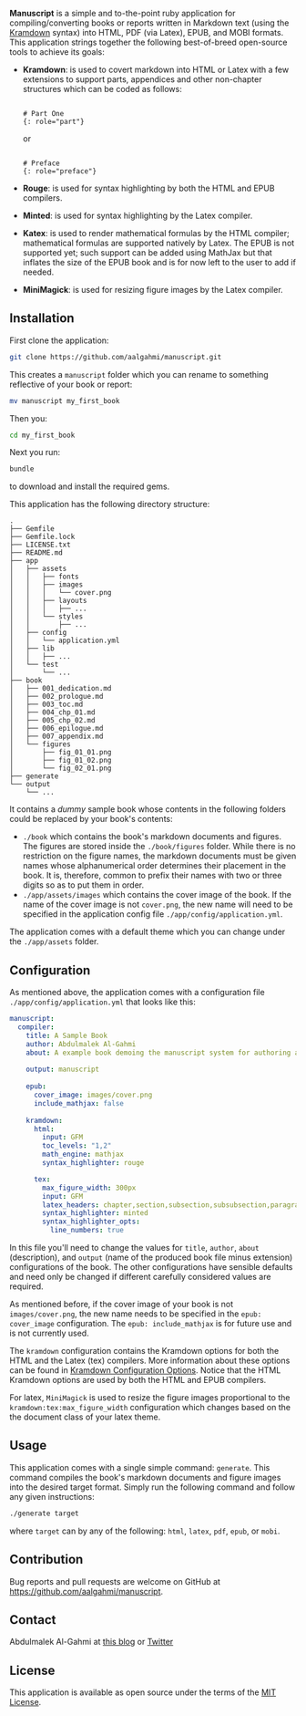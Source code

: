 **Manuscript** is a simple and to-the-point ruby application for compiling/converting books or reports written in Markdown text (using the [Kramdown](https://kramdown.gettalong.org) syntax) into HTML, PDF (via Latex), EPUB, and MOBI formats. This application strings together the following best-of-breed open-source tools to achieve its goals:

* **Kramdown**: is used to covert markdown into HTML or Latex with a few extensions to support parts, appendices and other non-chapter structures which can be coded as follows:

  ``` text
  
  # Part One
  {: role="part"}
  ```
  
  or
  
  ``` text
  
  # Preface
  {: role="preface"}
  ```
* **Rouge**: is used for syntax highlighting by both the HTML and EPUB compilers.
* **Minted**: is used for syntax highlighting by the Latex compiler.
* **Katex**: is used to render mathematical formulas by the HTML compiler; mathematical formulas are supported natively by Latex. The EPUB is not supported yet; such support can be added using MathJax but that inflates the size of the EPUB book and is for now left to the user to add if needed.
* **MiniMagick**: is used for resizing figure images by the Latex compiler.

## Installation
First clone the application:

``` sh
git clone https://github.com/aalgahmi/manuscript.git
```

This creates a `manuscript` folder which you can rename to something reflective of your book or report:

``` sh
mv manuscript my_first_book
```

Then you:

``` sh
cd my_first_book
```

Next you run:

``` sh
bundle
```

to download and install the required gems.

This application has the following directory structure: 

``` text
.
├── Gemfile
├── Gemfile.lock
├── LICENSE.txt
├── README.md
├── app
│   ├── assets
│   │   ├── fonts
│   │   ├── images
│   │   │   └── cover.png
│   │   ├── layouts
│   │   │   ├── ...
│   │   └── styles
│   │       ├── ...
│   ├── config
│   │   └── application.yml
│   ├── lib
│   │   ├── ...
│   └── test
│       └── ...
├── book
│   ├── 001_dedication.md
│   ├── 002_prologue.md
│   ├── 003_toc.md
│   ├── 004_chp_01.md
│   ├── 005_chp_02.md
│   ├── 006_epilogue.md
│   ├── 007_appendix.md
│   └── figures
│       ├── fig_01_01.png
│       ├── fig_01_02.png
│       └── fig_02_01.png
├── generate
└── output
    └── ...
```

It contains a *dummy* sample book whose contents in the following folders could be replaced by your book's contents:

* `./book` which contains the book's markdown documents and figures. The figures are stored inside the `./book/figures` folder. While there is no restriction on the figure names, the markdown documents must be given names whose alphanumerical order determines their placement in the book. It is, therefore, common to prefix their names with two or three digits so as to put them in order.
* `./app/assets/images` which contains the cover image of the book. If the name of the cover image is not `cover.png`, the new name will need to be specified in the application config file `./app/config/application.yml`. 

The application comes with a default theme which you can change under the `./app/assets` folder.

## Configuration
As mentioned above, the application comes with a configuration file `./app/config/application.yml` that looks like this:

``` yaml
manuscript:
  compiler:
    title: A Sample Book
    author: Abdulmalek Al-Gahmi
    about: A example book demoing the manuscript system for authoring and publishing books
    
    output: manuscript
    
    epub:
      cover_image: images/cover.png
      include_mathjax: false
    
    kramdown:
      html:
        input: GFM
        toc_levels: "1,2"
        math_engine: mathjax
        syntax_highlighter: rouge

      tex:
        max_figure_width: 300px
        input: GFM
        latex_headers: chapter,section,subsection,subsubsection,paragraph,subparagraph
        syntax_highlighter: minted
        syntax_highlighter_opts:
          line_numbers: true
```

In this file you'll need to change the values for `title`, `author`, `about` (description), and `output` (name of the produced book file minus extension) configurations of the book. The other configurations have sensible defaults and need only be changed if different carefully considered values are required.

As mentioned before, if the cover image of your book is not `images/cover.png`, the new name needs to be specified in the `epub: cover_image` configuration. The `epub: include_mathjax` is for future use and is not currently used. 

The `kramdown` configuration contains the Kramdown options for both the HTML and the Latex (tex) compilers. More information about these options can be found in [Kramdown Configuration Options](https://kramdown.gettalong.org/options.html). Notice that the HTML Kramdown options are used by both the HTML and EPUB compilers.

For latex, `MiniMagick` is used to resize the figure images proportional to the `kramdown:tex:max_figure_width` configuration which changes based on the the document class of your latex theme.

## Usage
This application comes with a single simple command: `generate`. This command compiles the book's markdown documents and figure images into the desired target format. Simply run the following command and follow any given instructions:

``` sh
./generate target
```

where `target` can by any of the following: `html`, `latex`, `pdf`, `epub`, or `mobi`.

## Contribution
Bug reports and pull requests are welcome on GitHub at https://github.com/aalgahmi/manuscript.

## Contact
Abdulmalek Al-Gahmi at [this blog](http://aalgahmi.surge.sh) or [Twitter](https://twitter.com/aalgahmi)

## License
This application is available as open source under the terms of the [MIT License](http://opensource.org/licenses/MIT).
